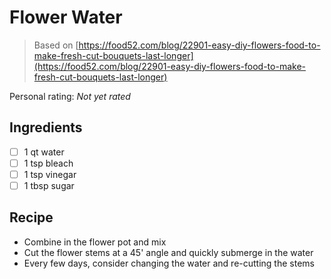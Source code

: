 # Flower Water

> Based on [https://food52.com/blog/22901-easy-diy-flowers-food-to-make-fresh-cut-bouquets-last-longer](https://food52.com/blog/22901-easy-diy-flowers-food-to-make-fresh-cut-bouquets-last-longer)

<!-- {cts} rating=0; (User can specify rating on scale of 1-5) -->

Personal rating: *Not yet rated*

<!-- {cte} -->

<!-- {cts} name_image=None; (User can specify image name) -->

<!-- TODO: Capture image -->

<!-- {cte} -->

## Ingredients

* [ ] 1 qt water
* [ ] 1 tsp bleach
* [ ] 1 tsp vinegar
* [ ] 1 tbsp sugar

## Recipe

* Combine in the flower pot and mix
* Cut the flower stems at a 45' angle and quickly submerge in the water
* Every few days, consider changing the water and re-cutting the stems
